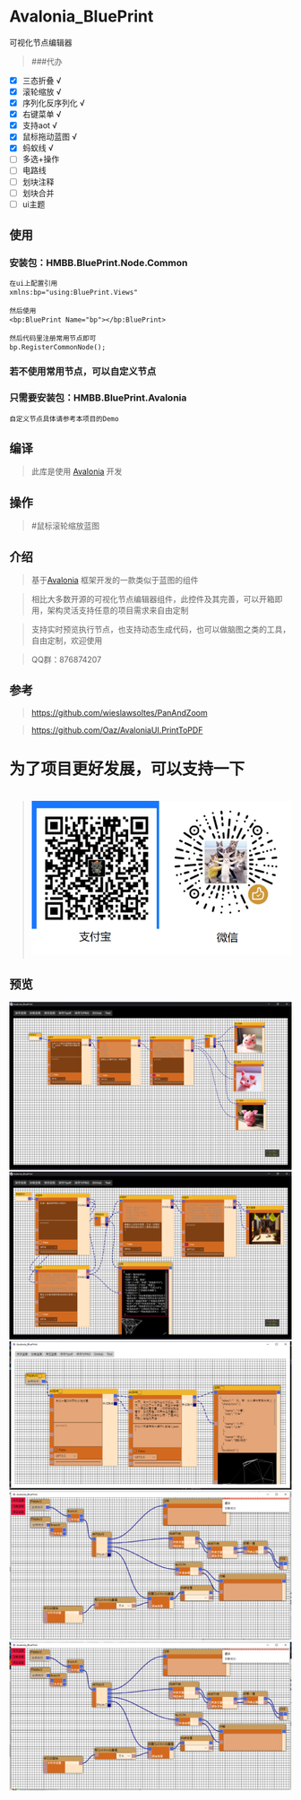 # Avalonia_BluePrint

可视化节点编辑器

> ###代办  
- [x] 三态折叠 √  
- [x] 滚轮缩放 √
- [x] 序列化反序列化 √
- [x] 右键菜单 √
- [x] 支持aot √
- [x] 鼠标拖动蓝图 √ 
- [x] 蚂蚁线 √  
- [ ] 多选+操作  
- [ ] 电路线  
- [ ] 划块注释  
- [ ] 划块合并  
- [ ] ui主题  

## 使用
### 安装包：HMBB.BluePrint.Node.Common

    在ui上配置引用
    xmlns:bp="using:BluePrint.Views"

    然后使用
	<bp:BluePrint Name="bp"></bp:BluePrint>

    然后代码里注册常用节点即可
    bp.RegisterCommonNode();

### 若不使用常用节点，可以自定义节点
### 只需要安装包：HMBB.BluePrint.Avalonia
    自定义节点具体请参考本项目的Demo

## 编译 

> 此库是使用 [Avalonia](https://github.com/AvaloniaUI/Avalonia) 开发

## 操作
> #鼠标滚轮缩放蓝图

## 介绍
> 基于[Avalonia](https://github.com/AvaloniaUI/Avalonia) 框架开发的一款类似于蓝图的组件 

> 相比大多数开源的可视化节点编辑器组件，此控件及其完善，可以开箱即用，架构灵活支持任意的项目需求来自由定制

> 支持实时预览执行节点，也支持动态生成代码，也可以做脑图之类的工具，自由定制，欢迎使用

> QQ群：876874207

## 参考
> https://github.com/wieslawsoltes/PanAndZoom

> https://github.com/Oaz/AvaloniaUI.PrintToPDF

# 为了项目更好发展，可以支持一下

> # ![](https://github.com/1694439208/BluePrint/raw/master/image/pay.png)

## 预览

![](Preview/1.png)
![](Preview/2.png)
![](Preview/3.png)
![](Preview/4.png)
![](Preview/5.png)
